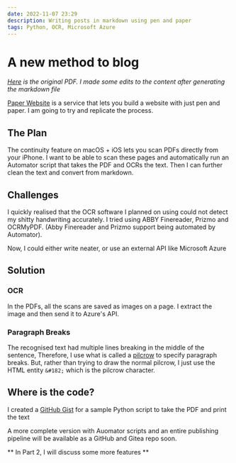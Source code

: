 ```yaml
---
date: 2022-11-07 23:29
description: Writing posts in markdown using pen and paper
tags: Python, OCR, Microsoft Azure
---
```


# A new method to blog

*[Here](/assets/pdfs/2022-11-07-a-new-way-to-blog.pdf) is the original PDF. I made some edits to the content after generating the markdown file*

[Paper Website](https://paperwebsite.com) is a service that lets you build a website with just pen and paper. I am going to try and replicate the process.

## The Plan
The continuity feature on macOS + iOS lets you scan PDFs directly from your iPhone. I want to be able to scan these pages and automatically run an Automator script that takes the PDF and OCRs the text. Then I can further clean the text and convert from markdown.

## Challenges

I quickly realised that the OCR software I planned on using could not detect my shitty handwriting accurately. I tried using ABBY Finereader, Prizmo and OCRMyPDF. (Abby Finereader and Prizmo support being automated by Automator).

Now, I could either write neater, or use an external API like Microsoft Azure

## Solution

### OCR

In the PDFs, all the scans are saved as images on a page. I extract the image and then send it to Azure's API. 

### Paragraph Breaks
The recognised text had multiple lines breaking in the middle of the sentence, Therefore, I use what is called a [pilcrow](https://en.wikipedia.org/wiki/Pilcrow) to specify paragraph breaks. But, rather than trying to draw the normal pilcrow, I just use the HTML entity `&#182;` which is the pilcrow character. 

## Where is the code?
I created a [GitHub Gist](https://gist.github.com/navanchauhan/5fc602b1e023b60a66bc63bd4eecd4f8) for a sample Python script to take the PDF and print the text 

A more complete version with Auomator scripts and an entire publishing pipeline will be available as a GitHub and Gitea repo soon.

** In Part 2, I will discuss some more features ** 
